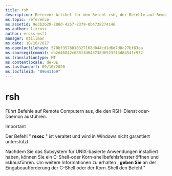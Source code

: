 ```yaml
---
title: rsh
description: Referenz Artikel für den Befehl rsh, der Befehle auf Remote Computern ausführt, auf denen der RSH-Dienst oder-Daemon ausgeführt wird. Dieser Befehl ist veraltet und wird nicht garantiert in Windows unterstützt.
ms.topic: reference
ms.assetid: 9e3b2b29-208d-4257-8379-0b4738274146
ms.author: lizross
author: eross-msft
manager: mtillman
ms.date: 10/16/2017
ms.openlocfilehash: 578bf3578018327168d044cd1d6d7d8c27bf63ea
ms.sourcegitcommit: db2d46842c68813d043738d6523f13d8454fc972
ms.translationtype: MT
ms.contentlocale: de-DE
ms.lasthandoff: 09/10/2020
ms.locfileid: "89641169"
---
```

# <a name="rsh"></a>rsh

Führt Befehle auf Remote Computern aus, die den RSH-Dienst oder-Daemon ausführen.

> [!IMPORTANT]
> Der Befehl " **rexec** " ist veraltet und wird in Windows nicht garantiert unterstützt.

Nachdem Sie das Subsystem für UNIX-basierte Anwendungen installiert haben, können Sie ein C-Shell-oder Korn-shellbefehlsfenster öffnen und **rsh**ausführen. Um weitere Informationen zu erhalten **, geben Sie** an der Eingabeaufforderung der C-Shell oder der Korn-Shell den Befehl "
